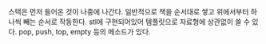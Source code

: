 스택은 먼저 들어온 것이 나중에 나간다. 일반적으로 책을 순서대로 쌓고 위에서부터 하나씩 빼는 순서로 작동한다.
stl에 구현되어있어 템플릿으로 자료형에 상관없이 쓸 수 있다. 
pop, push, top, empty 등의 메소드가 있다.